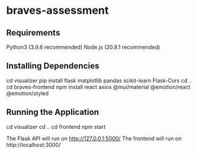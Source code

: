 # braves-assessment

## Requirements
Python3 (3.9.6 recommended)
Node.js (20.8.1 recommended)

## Installing Dependencies
cd visualizer
pip install flask matplotlib pandas scikit-learn Flask-Cors
cd ..
cd braves-frontend
npm install react axios @mui/material @emotion/react @emotion/styled

## Running the Application
cd visualizer
cd ..
cd frontend
npm start

The Flask API will run on http://127.0.0.1:5000/
The frontend will run on http://localhost:3000/
